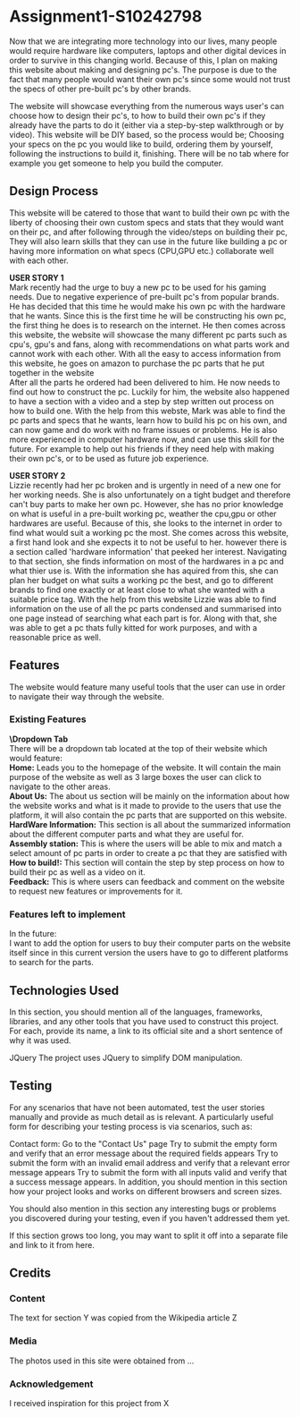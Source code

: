 # Assignment1-S10242798
Now that we are integrating more technology into our lives, many people would require hardware like computers, laptops and other digital devices in order to survive in this changing world. Because of this, I plan on making this website about making and designing pc's. The purpose is due to the fact that many people would want their own pc's since some would not trust the specs of other pre-built pc's by other brands.

The website will showcase everything from the numerous ways user's can choose how to design their pc's, to how to build their own pc's if they already have the parts to do it (either via a step-by-step walkthrough or by video). This website will be DIY based, so the process would be; Choosing your specs on the pc you would like to build, ordering them by yourself, following the instructions to build it, finishing. There will be no tab where for example you get someone to help you build the computer.



## Design Process
This website will be catered to those that want to build their own pc with the liberty of choosing their own custom specs and stats that they would want on their pc, and after following through the video/steps on building their pc, They will also learn skills that they can use in the future like building a pc or having more information on what specs (CPU,GPU etc.) collaborate well with each other.

**USER STORY 1** <br>
Mark recently had the urge to buy a new pc to be used for his gaming needs. Due to negative experience of pre-built pc's from popular brands. He has decided that this time he would make his own pc with the hardware that he wants. Since this is the first time he will be constructing his own pc, the first thing he does is to research on the internet. He then comes across this website, the website will showcase the many different pc parts such as cpu's, gpu's and fans, along with recommendations on what parts work and cannot work with each other. With all the easy to access information from this website, he goes on amazon to purchase the pc parts that he put together in the website <br>
After all the parts he ordered had been delivered to him. He now needs to find out how to construct the pc. Luckily for him, the website also happened to have a section with a video and a step by step written out process on how to build one. With the help from this webste, Mark was able to find the pc parts and specs that he wants, learn how to build his pc on his own, and can now game and do work with no frame issues or problems. He is also more experienced in computer hardware now, and can use this skill for the future. For example to help out his friends if they need help with making their own pc's, or to be used as future job experience.


**USER STORY 2** <br>
Lizzie recently had her pc broken and is urgently in need of a new one for her working needs. She is also unfortunately on a tight budget and therefore can't buy parts to make her own pc. However, she has no prior knowledge on what is useful in a pre-built working pc, weather the cpu,gpu or other hardwares are useful. Because of this, she looks to the internet in order to find what would suit a working pc the most. She comes across this website, a first hand look and she expects it to not be useful to her. however there is a section called 'hardware information' that peeked her interest. Navigating to that section, she finds information on most of the hardwares in a pc and what thier use is. With the information she has aquired from this, she can plan her budget on what suits a working pc the best, and go to different brands to find one exactly or at least close to what she wanted with a suitable price tag. 
With the help from this website Lizzie was able to find information on the use of all the pc parts condensed and summarised into one page instead of searching what each part is for. Along with that, she was able to get a pc thats fully kitted for work purposes, and with a reasonable price as well.


## Features
The website would feature many useful tools that the user can use in order to navigate their way through the website. <br>

### Existing Features
**\\Dropdown Tab** <br>
There will be a dropdown tab located at the top of their website which would feature:<br>
**Home:** Leads you to the homepage of the website. It will contain the main purpose of the website as well as 3 large boxes the user can click to navigate to the other areas. <br>
**About Us:** The about us section will be mainly on the information about how the website works and what is it made to provide to the users that use the platform, it will also contain the pc parts that are supported on this website.<br>
**HardWare Information:** This section is all about the summarized information about the different computer parts and what they are useful for. <br>
**Assembly station:** This is where the users will be able to mix and match a select amount of pc parts in order to create a pc that they are satisfied with <br>
**How to build!:** This section will contain the step by step process on how to build their pc as well as a video on it. <br>
**Feedback:** This is where users can feedback and comment on the website to request new features or improvements for it. <br>


### Features left to implement
In the future: <br>
I want to add the option for users to buy their computer parts on the website itself since in this current version the users have to go to different platforms to search for the parts. <br>


## Technologies Used
In this section, you should mention all of the languages, frameworks, libraries, and any other tools that you have used to construct this project. For each, provide its name, a link to its official site and a short sentence of why it was used.

JQuery
The project uses JQuery to simplify DOM manipulation.

## Testing
For any scenarios that have not been automated, test the user stories manually and provide as much detail as is relevant. A particularly useful form for describing your testing process is via scenarios, such as:

Contact form:
Go to the "Contact Us" page
Try to submit the empty form and verify that an error message about the required fields appears
Try to submit the form with an invalid email address and verify that a relevant error message appears
Try to submit the form with all inputs valid and verify that a success message appears.
In addition, you should mention in this section how your project looks and works on different browsers and screen sizes.

You should also mention in this section any interesting bugs or problems you discovered during your testing, even if you haven't addressed them yet.

If this section grows too long, you may want to split it off into a separate file and link to it from here.

## Credits
### Content
The text for section Y was copied from the Wikipedia article Z

### Media
The photos used in this site were obtained from ...

### Acknowledgement
I received inspiration for this project from X
